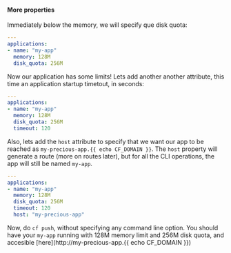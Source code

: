 #### More properties

Immediately below the memory, we will specify que disk quota:

```yaml
---
applications:
- name: "my-app"
  memory: 128M
  disk_quota: 256M
```

Now our application has some limits!
Lets add another another attribute, this time an application startup timetout, in seconds:

```yaml
---
applications:
- name: "my-app"
  memory: 128M
  disk_quota: 256M
  timeout: 120
```

Also, lets add the `host` attribute to specify that we want our app to be reached as `my-precious-app.{{ echo CF_DOMAIN }}`.
The `host` property will generate a route (more on routes later), but for all the CLI operations, the app will still be named `my-app`.

```yaml
---
applications:
- name: "my-app"
  memory: 128M
  disk_quota: 256M
  timeout: 120
  host: "my-precious-app"
```

Now, do `cf push`, without specifying any command line option.
You should have your `my-app` running with 128M memory limit and 256M disk quota, and accesible [here](http://my-precious-app.{{ echo CF_DOMAIN }})
